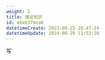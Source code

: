 ```yaml
---
weight: 2
title: 理论知识
id: e6e6379ea0
datetimeCreate: 2023-09-25 20:47:24
datetimeUpdate: 2024-08-26 11:53:28
---
```

写



